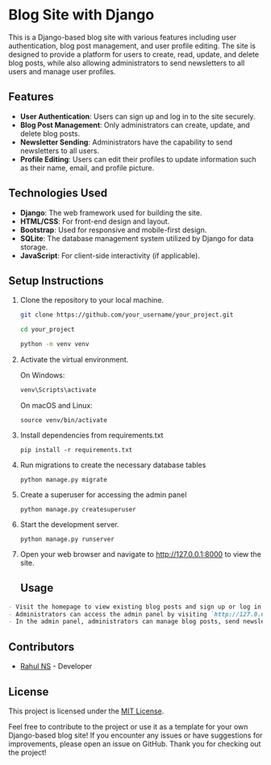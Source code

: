 # Blog Site with Django

This is a Django-based blog site with various features including user authentication, blog post management, and user profile editing. The site is designed to provide a platform for users to create, read, update, and delete blog posts, while also allowing administrators to send newsletters to all users and manage user profiles.

## Features

- **User Authentication**: Users can sign up and log in to the site securely.
- **Blog Post Management**: Only administrators can create, update, and delete blog posts.
- **Newsletter Sending**: Administrators have the capability to send newsletters to all users.
- **Profile Editing**: Users can edit their profiles to update information such as their name, email, and profile picture.

## Technologies Used

- **Django**: The web framework used for building the site.
- **HTML/CSS**: For front-end design and layout.
- **Bootstrap**: Used for responsive and mobile-first design.
- **SQLite**: The database management system utilized by Django for data storage.
- **JavaScript**: For client-side interactivity (if applicable).

## Setup Instructions

1. Clone the repository to your local machine.
   ```bash
   git clone https://github.com/your_username/your_project.git

   cd your_project

   python -m venv venv
   ```

 2. Activate the virtual environment.

     On Windows:
    ```bash
    venv\Scripts\activate
    ```
    
     On macOS and Linux:
    ```
    source venv/bin/activate
    ```
3. Install dependencies from requirements.txt
   ```
   pip install -r requirements.txt
   ```
4. Run migrations to create the necessary database tables
   ```
   python manage.py migrate
   ```
5. Create a superuser for accessing the admin panel
    ```
    python manage.py createsuperuser
    ```
6. Start the development server.
   ```
   python manage.py runserver
   ```
7. Open your web browser and navigate to http://127.0.0.1:8000 to view the site.
   ## Usage

```markdown
- Visit the homepage to view existing blog posts and sign up or log in to create your own posts.
- Administrators can access the admin panel by visiting `http://127.0.0.1:8000/admin` and log in with their superuser credentials.
- In the admin panel, administrators can manage blog posts, send newsletters, and edit user profiles.
```

## Contributors
- [Rahul NS](https://github.com/Rahulns21) - Developer

## License
This project is licensed under the [MIT License](LICENSE).

Feel free to contribute to the project or use it as a template for your own Django-based blog site! If you encounter any issues or have suggestions for improvements, please open an issue on GitHub. Thank you for checking out the project!

   

